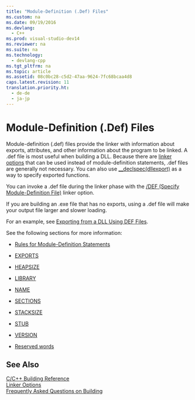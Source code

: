 ```yaml
---
title: "Module-Definition (.Def) Files"
ms.custom: na
ms.date: 09/19/2016
ms.devlang: 
  - C++
ms.prod: visual-studio-dev14
ms.reviewer: na
ms.suite: na
ms.technology: 
  - devlang-cpp
ms.tgt_pltfrm: na
ms.topic: article
ms.assetid: 08c0bc28-c5d2-47aa-9624-7fc68bcaa4d8
caps.latest.revision: 11
translation.priority.ht: 
  - de-de
  - ja-jp
---
```

# Module-Definition (.Def) Files
Module-definition (.def) files provide the linker with information about exports, attributes, and other information about the program to be linked. A .def file is most useful when building a DLL. Because there are [linker options](../Topic/Linker%20Options.md) that can be used instead of module-definition statements, .def files are generally not necessary. You can also use [__declspec(dllexport)](../vs140/Exporting-from-a-DLL-Using-__declspec-dllexport-.md) as a way to specify exported functions.  
  
 You can invoke a .def file during the linker phase with the [/DEF (Specify Module-Definition File)](../vs140/-DEF--Specify-Module-Definition-File-.md) linker option.  
  
 If you are building an .exe file that has no exports, using a .def file will make your output file larger and slower loading.  
  
 For an example, see [Exporting from a DLL Using DEF Files](../vs140/Exporting-from-a-DLL-Using-DEF-Files.md).  
  
 See the following sections for more information:  
  
-   [Rules for Module-Definition Statements](../vs140/Rules-for-Module-Definition-Statements.md)  
  
-   [EXPORTS](../vs140/EXPORTS.md)  
  
-   [HEAPSIZE](../vs140/HEAPSIZE.md)  
  
-   [LIBRARY](../vs140/LIBRARY.md)  
  
-   [NAME](../vs140/NAME--C-C---.md)  
  
-   [SECTIONS](../vs140/SECTIONS--C-C---.md)  
  
-   [STACKSIZE](../vs140/STACKSIZE.md)  
  
-   [STUB](../vs140/STUB.md)  
  
-   [VERSION](../vs140/VERSION--C-C---.md)  
  
-   [Reserved words](../vs140/Reserved-Words.md)  
  
## See Also  
 [C/C++ Building Reference](../vs140/C-C---Building-Reference.md)   
 [Linker Options](../Topic/Linker%20Options.md)   
 [Frequently Asked Questions on Building](assetId:///56a3bb8f-0181-4989-bab4-a07ba950ab08)
